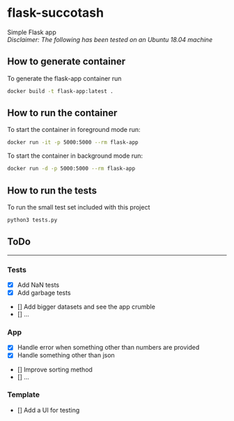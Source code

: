 # flask-succotash
Simple Flask app \
*Disclaimer: The following has been tested on an Ubuntu 18.04 machine*

## How to generate container
To generate the flask-app container run
```bash
docker build -t flask-app:latest .
```

## How to run the container
To start the container in foreground mode run:
```bash
docker run -it -p 5000:5000 --rm flask-app
```

To start the container in background mode run:
```bash
docker run -d -p 5000:5000 --rm flask-app
```

## How to run the tests
To run the small test set included with this project
```bash
python3 tests.py
```

## ToDo
---
### Tests
* [x] Add NaN tests
* [x] Add garbage tests
* [] Add bigger datasets and see the app crumble
* [] ...
### App
* [x] Handle error when something other than numbers are provided
* [x] Handle something other than json
* [] Improve sorting method
* [] ...
### Template
* [] Add a UI for testing
